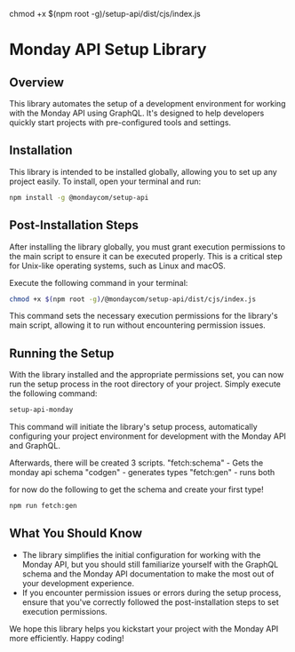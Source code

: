 
chmod +x $(npm root -g)/setup-api/dist/cjs/index.js

# Monday API Setup Library

## Overview

This library automates the setup of a development environment for working with the Monday API using GraphQL. It's designed to help developers quickly start projects with pre-configured tools and settings.

## Installation

This library is intended to be installed globally, allowing you to set up any project easily. To install, open your terminal and run:

```bash
npm install -g @mondaycom/setup-api
```

## Post-Installation Steps
After installing the library globally, you must grant execution permissions to the main script to ensure it can be executed properly. This is a critical step for Unix-like operating systems, such as Linux and macOS.

Execute the following command in your terminal:

```bash
chmod +x $(npm root -g)/@mondaycom/setup-api/dist/cjs/index.js
```

This command sets the necessary execution permissions for the library's main script, allowing it to run without encountering permission issues.

## Running the Setup
With the library installed and the appropriate permissions set, you can now run the setup process in the root directory of your project. Simply execute the following command:

```bash
setup-api-monday
```

This command will initiate the library's setup process, automatically configuring your project environment for development with the Monday API and GraphQL.

Afterwards, there will be created 3 scripts.
"fetch:schema" - Gets the monday api schema
"codgen" - generates types
"fetch:gen" - runs both

for now do the following to get the schema and create your first type!

```bash
npm run fetch:gen 
```

## What You Should Know

- The library simplifies the initial configuration for working with the Monday API, but you should still familiarize yourself with the GraphQL schema and the Monday API documentation to make the most out of your development experience.
- If you encounter permission issues or errors during the setup process, ensure that you've correctly followed the post-installation steps to set execution permissions.

We hope this library helps you kickstart your project with the Monday API more efficiently. Happy coding!
